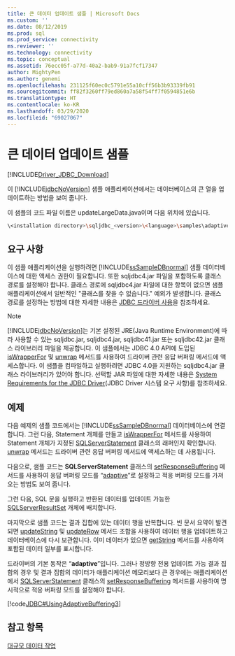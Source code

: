 ```yaml
---
title: 큰 데이터 업데이트 샘플 | Microsoft Docs
ms.custom: ''
ms.date: 08/12/2019
ms.prod: sql
ms.prod_service: connectivity
ms.reviewer: ''
ms.technology: connectivity
ms.topic: conceptual
ms.assetid: 76ecc05f-a77d-40a2-bab9-91a7fcf17347
author: MightyPen
ms.author: genemi
ms.openlocfilehash: 231125f60ec0c5791e55a10cff56b3b93339fb91
ms.sourcegitcommit: ff82f3260ff79ed860a7a58f54ff7f0594851e6b
ms.translationtype: HT
ms.contentlocale: ko-KR
ms.lasthandoff: 03/29/2020
ms.locfileid: "69027067"
---
```

# <a name="updating-large-data-sample"></a>큰 데이터 업데이트 샘플

[!INCLUDE[Driver_JDBC_Download](../../includes/driver_jdbc_download.md)]

이 [!INCLUDE[jdbcNoVersion](../../includes/jdbcnoversion_md.md)] 샘플 애플리케이션에서는 데이터베이스의 큰 열을 업데이트하는 방법을 보여 줍니다.

이 샘플의 코드 파일 이름은 updateLargeData.java이며 다음 위치에 있습니다.

```bash
\<installation directory>\sqljdbc_<version>\<language>\samples\adaptive
```

## <a name="requirements"></a>요구 사항

이 샘플 애플리케이션을 실행하려면 [!INCLUDE[ssSampleDBnormal](../../includes/sssampledbnormal_md.md)] 샘플 데이터베이스에 대한 액세스 권한이 필요합니다. 또한 sqljdbc4.jar 파일을 포함하도록 클래스 경로를 설정해야 합니다. 클래스 경로에 sqljdbc4.jar 파일에 대한 항목이 없으면 샘플 애플리케이션에서 일반적인 &quot;클래스를 찾을 수 없습니다.&quot; 예외가 발생합니다. 클래스 경로를 설정하는 방법에 대한 자세한 내용은 [JDBC 드라이버 사용](../../connect/jdbc/using-the-jdbc-driver.md)을 참조하세요.

> [!NOTE]  
> [!INCLUDE[jdbcNoVersion](../../includes/jdbcnoversion_md.md)]는 기본 설정된 JRE(Java Runtime Environment)에 따라 사용할 수 있는 sqljdbc.jar, sqljdbc4.jar, sqljdbc41.jar 또는 sqljdbc42.jar 클래스 라이브러리 파일을 제공합니다. 이 샘플에서는 JDBC 4.0 API에 도입된 [isWrapperFor](../../connect/jdbc/reference/iswrapperfor-method-sqlserverstatement.md) 및 [unwrap](../../connect/jdbc/reference/unwrap-method-sqlserverstatement.md) 메서드를 사용하여 드라이버 관련 응답 버퍼링 메서드에 액세스합니다. 이 샘플을 컴파일하고 실행하려면 JDBC 4.0을 지원하는 sqljdbc4.jar 클래스 라이브러리가 있어야 합니다. 선택할 JAR 파일에 대한 자세한 내용은 [System Requirements for the JDBC Driver](../../connect/jdbc/system-requirements-for-the-jdbc-driver.md)(JDBC Driver 시스템 요구 사항)를 참조하세요.

## <a name="example"></a>예제

다음 예제의 샘플 코드에서는 [!INCLUDE[ssSampleDBnormal](../../includes/sssampledbnormal_md.md)] 데이터베이스에 연결합니다. 그런 다음, Statement 개체를 만들고 [isWrapperFor](../../connect/jdbc/reference/iswrapperfor-method-sqlserverstatement.md) 메서드를 사용하여 Statement 개체가 지정된 [SQLServerStatement](../../connect/jdbc/reference/sqlserverstatement-class.md) 클래스의 래퍼인지 확인합니다. [unwrap](../../connect/jdbc/reference/unwrap-method-sqlserverstatement.md) 메서드는 드라이버 관련 응답 버퍼링 메서드에 액세스하는 데 사용됩니다.

다음으로, 샘플 코드는 **SQLServerStatement** 클래스의 [setResponseBuffering](../../connect/jdbc/reference/setresponsebuffering-method-sqlserverstatement.md) 메서드를 사용하여 응답 버퍼링 모드를 “[adaptive](../../connect/jdbc/reference/sqlserverstatement-class.md)”로 설정하고 적응 버퍼링 모드를 가져오는 방법도 보여 줍니다.

그런 다음, SQL 문을 실행하고 반환된 데이터를 업데이트 가능한 [SQLServerResultSet](../../connect/jdbc/reference/sqlserverresultset-class.md) 개체에 배치합니다.

마지막으로 샘플 코드는 결과 집합에 있는 데이터 행을 반복합니다. 빈 문서 요약이 발견되면 [updateString](../../connect/jdbc/reference/updatestring-method-sqlserverresultset.md) 및 [updateRow](../../connect/jdbc/reference/updaterow-method-sqlserverresultset.md) 메서드 조합을 사용하여 데이터 행을 업데이트하고 데이터베이스에 다시 보관합니다. 이미 데이터가 있으면 [getString](../../connect/jdbc/reference/getstring-method-sqlserverresultset.md) 메서드를 사용하여 포함된 데이터 일부를 표시합니다.

드라이버의 기본 동작은 “**adaptive**”입니다. 그러나 정방향 전용 업데이트 가능 결과 집합의 경우 및 결과 집합의 데이터가 애플리케이션 메모리보다 큰 경우에는 애플리케이션에서 [SQLServerStatement](../../connect/jdbc/reference/setresponsebuffering-method-sqlserverstatement.md) 클래스의 [setResponseBuffering](../../connect/jdbc/reference/sqlserverstatement-class.md) 메서드를 사용하여 명시적으로 적응 버퍼링 모드를 설정해야 합니다.

[!code[JDBC#UsingAdaptiveBuffering3](../../connect/jdbc/codesnippet/Java/updating-large-data-sample_1.java)]

## <a name="see-also"></a>참고 항목

[대규모 데이터 작업](../../connect/jdbc/working-with-large-data.md)
